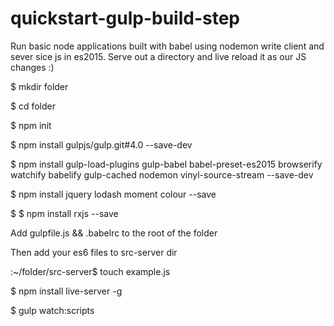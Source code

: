 # quickstart-gulp-build-step

Run basic node applications built with babel using nodemon write client and sever sice js in es2015.
Serve out a directory and live reload it as our JS changes :)

$ mkdir folder
 
$ cd folder

$ npm init 

$ npm install gulpjs/gulp.git#4.0 --save-dev

$ npm install gulp-load-plugins gulp-babel babel-preset-es2015 browserify watchify babelify gulp-cached nodemon vinyl-source-stream --save-dev

$ npm install jquery lodash moment colour --save

$ $ npm install rxjs --save 

Add gulpfile.js && .babelrc to the root of the folder

Then add your es6 files to src-server dir 

:~/folder/src-server$ touch example.js


$ npm install live-server -g

$ gulp watch:scripts

